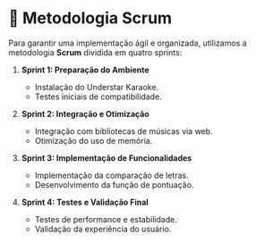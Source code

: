 # 🚀 Metodologia Scrum

Para garantir uma implementação ágil e organizada, utilizamos a metodologia **Scrum** dividida em quatro sprints:

1. **Sprint 1: Preparação do Ambiente**
   - Instalação do Understar Karaoke.
   - Testes iniciais de compatibilidade.

2. **Sprint 2: Integração e Otimização**
   - Integração com bibliotecas de músicas via web.
   - Otimização do uso de memória.

3. **Sprint 3: Implementação de Funcionalidades**
   - Implementação da comparação de letras.
   - Desenvolvimento da função de pontuação.

4. **Sprint 4: Testes e Validação Final**
   - Testes de performance e estabilidade.
   - Validação da experiência do usuário.
